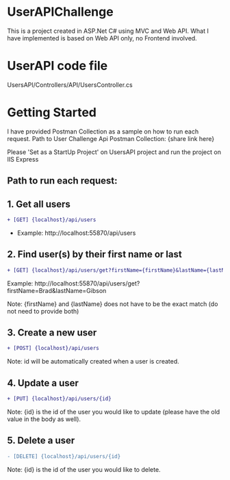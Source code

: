 # UserAPIChallenge
This is a project created in ASP.Net C# using MVC and Web API.
What I have implemented is based on Web API only, no Frontend involved. 

# UserAPI code file
UsersAPI/Controllers/API/UsersController.cs

# Getting Started
I have provided Postman Collection as a sample on how to run each request. 
Path to User Challenge Api Postman Collection:  {share link here}

Please 'Set as a StartUp Project' on UsersAPI project and run the project on IIS Express

## Path to run each request: 
## 1. Get all users
```diff
+ [GET] {localhost}/api/users
```
- Example: http://localhost:55870/api/users

## 2. Find user(s) by their first name or last 
```diff
+ [GET] {localhost}/api/users/get?firstName={firstName}&lastName={lastName}
```
Example: http://localhost:55870/api/users/get?firstName=Brad&lastName=Gibson

Note: {firstName} and {lastName} does not have to be the exact match (do not need to provide both)

## 3. Create a new user
```diff
+ [POST] {localhost}/api/users 
```
Note: id will be automatically created when a user is created.


## 4. Update a user 
```diff
+ [PUT] {localhost}/api/users/{id}
```
Note: {id} is the id of the user you would like to update (please have the old value in the body as well).

## 5. Delete a user 
```diff
- [DELETE] {localhost}/api/users/{id}
```
Note:  {id} is the id of the user you would like to delete.



